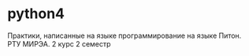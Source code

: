 # python4
Практики, написанные на языке программирование на языке Питон. РТУ МИРЭА. 2 курс 2 семестр
